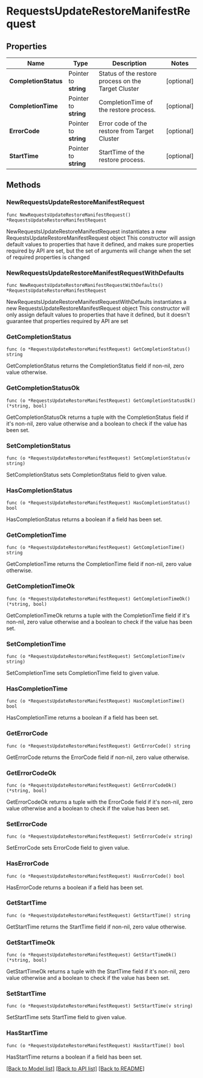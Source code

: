 # RequestsUpdateRestoreManifestRequest

## Properties

Name | Type | Description | Notes
------------ | ------------- | ------------- | -------------
**CompletionStatus** | Pointer to **string** | Status of the restore process on the Target Cluster | [optional] 
**CompletionTime** | Pointer to **string** | CompletionTime of the restore process. | [optional] 
**ErrorCode** | Pointer to **string** | Error code of the restore from Target Cluster | [optional] 
**StartTime** | Pointer to **string** | StartTime of the restore process. | [optional] 

## Methods

### NewRequestsUpdateRestoreManifestRequest

`func NewRequestsUpdateRestoreManifestRequest() *RequestsUpdateRestoreManifestRequest`

NewRequestsUpdateRestoreManifestRequest instantiates a new RequestsUpdateRestoreManifestRequest object
This constructor will assign default values to properties that have it defined,
and makes sure properties required by API are set, but the set of arguments
will change when the set of required properties is changed

### NewRequestsUpdateRestoreManifestRequestWithDefaults

`func NewRequestsUpdateRestoreManifestRequestWithDefaults() *RequestsUpdateRestoreManifestRequest`

NewRequestsUpdateRestoreManifestRequestWithDefaults instantiates a new RequestsUpdateRestoreManifestRequest object
This constructor will only assign default values to properties that have it defined,
but it doesn't guarantee that properties required by API are set

### GetCompletionStatus

`func (o *RequestsUpdateRestoreManifestRequest) GetCompletionStatus() string`

GetCompletionStatus returns the CompletionStatus field if non-nil, zero value otherwise.

### GetCompletionStatusOk

`func (o *RequestsUpdateRestoreManifestRequest) GetCompletionStatusOk() (*string, bool)`

GetCompletionStatusOk returns a tuple with the CompletionStatus field if it's non-nil, zero value otherwise
and a boolean to check if the value has been set.

### SetCompletionStatus

`func (o *RequestsUpdateRestoreManifestRequest) SetCompletionStatus(v string)`

SetCompletionStatus sets CompletionStatus field to given value.

### HasCompletionStatus

`func (o *RequestsUpdateRestoreManifestRequest) HasCompletionStatus() bool`

HasCompletionStatus returns a boolean if a field has been set.

### GetCompletionTime

`func (o *RequestsUpdateRestoreManifestRequest) GetCompletionTime() string`

GetCompletionTime returns the CompletionTime field if non-nil, zero value otherwise.

### GetCompletionTimeOk

`func (o *RequestsUpdateRestoreManifestRequest) GetCompletionTimeOk() (*string, bool)`

GetCompletionTimeOk returns a tuple with the CompletionTime field if it's non-nil, zero value otherwise
and a boolean to check if the value has been set.

### SetCompletionTime

`func (o *RequestsUpdateRestoreManifestRequest) SetCompletionTime(v string)`

SetCompletionTime sets CompletionTime field to given value.

### HasCompletionTime

`func (o *RequestsUpdateRestoreManifestRequest) HasCompletionTime() bool`

HasCompletionTime returns a boolean if a field has been set.

### GetErrorCode

`func (o *RequestsUpdateRestoreManifestRequest) GetErrorCode() string`

GetErrorCode returns the ErrorCode field if non-nil, zero value otherwise.

### GetErrorCodeOk

`func (o *RequestsUpdateRestoreManifestRequest) GetErrorCodeOk() (*string, bool)`

GetErrorCodeOk returns a tuple with the ErrorCode field if it's non-nil, zero value otherwise
and a boolean to check if the value has been set.

### SetErrorCode

`func (o *RequestsUpdateRestoreManifestRequest) SetErrorCode(v string)`

SetErrorCode sets ErrorCode field to given value.

### HasErrorCode

`func (o *RequestsUpdateRestoreManifestRequest) HasErrorCode() bool`

HasErrorCode returns a boolean if a field has been set.

### GetStartTime

`func (o *RequestsUpdateRestoreManifestRequest) GetStartTime() string`

GetStartTime returns the StartTime field if non-nil, zero value otherwise.

### GetStartTimeOk

`func (o *RequestsUpdateRestoreManifestRequest) GetStartTimeOk() (*string, bool)`

GetStartTimeOk returns a tuple with the StartTime field if it's non-nil, zero value otherwise
and a boolean to check if the value has been set.

### SetStartTime

`func (o *RequestsUpdateRestoreManifestRequest) SetStartTime(v string)`

SetStartTime sets StartTime field to given value.

### HasStartTime

`func (o *RequestsUpdateRestoreManifestRequest) HasStartTime() bool`

HasStartTime returns a boolean if a field has been set.


[[Back to Model list]](../README.md#documentation-for-models) [[Back to API list]](../README.md#documentation-for-api-endpoints) [[Back to README]](../README.md)



